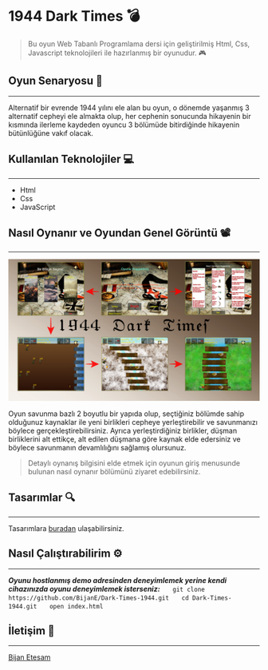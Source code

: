 # 1944 Dark Times 💣

> Bu oyun Web Tabanlı Programlama dersi için geliştirilmiş Html, Css, Javascript teknolojileri ile hazırlanmış bir oyunudur. 🎮

## Oyun Senaryosu 📖
___

Alternatif bir evrende 1944 yılını ele alan bu oyun, o dönemde yaşanmış 3 alternatif cepheyi ele almakta olup, her cephenin sonucunda hikayenin bir kısmında ilerleme kaydeden oyuncu 3 bölümüde bitirdiğinde hikayenin bütünlüğüne vakıf olacak.

## Kullanılan Teknolojiler 💻
___

- Html
- Css
- JavaScript

## Nasıl Oynanır ve Oyundan Genel Görüntü 📽️
___
![](images/ilk.png)

Oyun savunma bazlı 2 boyutlu bir yapıda olup, seçtiğiniz bölümde sahip olduğunuz kaynaklar ile yeni birlikleri cepheye yerleştirebilir ve savunmanızı böylece gerçekleştirebilirsiniz. Ayrıca yerleştirdiğiniz birlikler, düşman birliklerini alt ettikçe, alt edilen düşmana göre kaynak elde edersiniz ve böylece savunmanın devamlılığını sağlamış olursunuz.
> Detaylı oynanış bilgisini elde etmek için oyunun giriş menusunde bulunan nasıl oynanır bölümünü ziyaret edebilirsiniz.

## Tasarımlar 🔍
___
Tasarımlara [buradan](https://www.figma.com/file/hfZoM0mIkSbfpFQR8enbaI/1944-Dark-Times-Tasar%C4%B1mlar%C4%B1?node-id=0%3A1) ulaşabilirsiniz.

## Nasıl Çalıştırabilirim ⚙️
___
***Oyunu hostlanmış demo adresinden deneyimlemek yerine kendi cihazınızda oyunu deneyimlemek isterseniz:***
``    git clone https://github.com/BijanE/Dark-Times-1944.git ``
``    cd Dark-Times-1944.git ``
``    open index.html      ``

## İletişim 📧
___
[Bijan Etesam](https://www.linkedin.com/in/bijan-etesam-37a8b0194/)